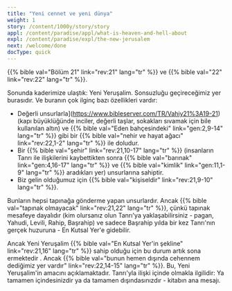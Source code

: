 ```yaml
---
title: "Yeni cennet ve yeni dünya"
weight: 1
story: /content/1000y/story/story
appl: /content/paradise/appl/what-is-heaven-and-hell-about
expl: /content/paradise/expl/the-new-jerusalem
next: /welcome/done
docType: quick
---
```



{{% bible val="Bölüm 21" link="rev:21" lang="tr" %}} ve {{% bible val="22" link="rev:22" lang="tr" %}}.

Sonunda kaderimize ulaştık: Yeni Yeruşalim. Sonsuzluğu geçireceğimiz yer burasıdır. Ve buranın çok ilginç bazı özellikleri vardır:
- Değerli unsurlarla](https://www.bibleserver.com/TR/Vahiy21%3A19-21) (kapı büyüklüğünde inciler, değerli taşlar, sokakları sıvamak için bile kullanılan altın) ve {{% bible val="Eden bahçesindeki" link="gen:2,9-14" lang="tr" %}} gibi bir {{% bible val="nehir ve hayat ağacı" link="rev:22,1-2" lang="tr" %}} ile doludur.
- Bir {{% bible val="şehir" link="rev:21,10-17" lang="tr" %}} (insanların Tanrı ile ilişkilerini kaybettikten sonra {{% bible val="barınak" link="gen:4,16-17" lang="tr" %}} ve {{% bible val="kimlik" link="gen:11,1-9" lang="tr" %}} aradıkları yer) unsurlarına sahiptir.
- Biz gelin olduğumuz için {{% bible val="kişiseldir" link="rev:21,9-10" lang="tr" %}}.

Bunların hepsi tapınağa gönderme yapan unsurlardır. Ancak {{% bible val="tapınak olmayacak" link="rev:21,22" lang="tr" %}}, çünkü tapınak mesafeye dayalıdır (kim olursanız olun Tanrı'ya yaklaşabilirsiniz - pagan, Yahudi, Levili, Rahip, Başrahip) ve sadece Başrahip yılda bir kez Tanrı'nın gerçek huzuruna - En Kutsal Yer'e gidebilir.

Ancak Yeni Yeruşalim {{% bible val="En Kutsal Yer'in şekline" link="rev:21,16" lang="tr" %}} sahip olduğu için bu durum artık sona ermektedir . Ancak {{% bible val="bunun hemen dışında cehennem dediğimiz yer vardır" link="rev:22,14-15" lang="tr" %}}. Bu, Yeni Yeruşalim'in amacını açıklamaktadır. Tanrı'yla ilişki içinde olmakla ilgilidir: Ya tamamen içindesinizdir ya da tamamen dışındasınızdır - kitabın ana mesajı.
